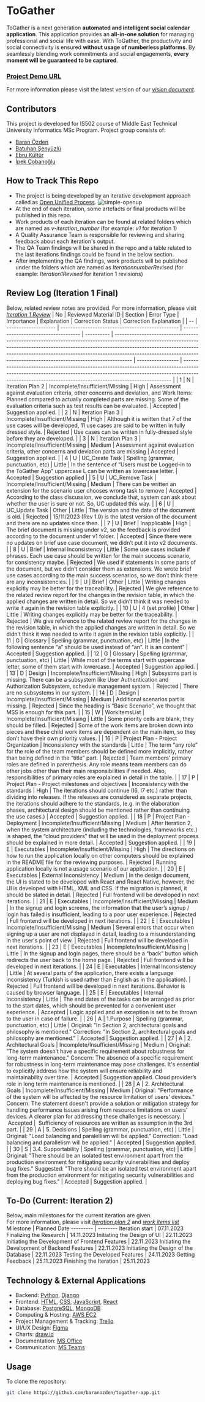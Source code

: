 # ToGather
ToGather is a next generation **automated and intelligent social calendar application**. 
This application provides an **all-in-one solution** for managing professional and social life with ease. 
With ToGather, the productivity and social connectivity is ensured **without usage of numberless platforms**. 
By seamlessly blending work commitments and social engagements, **every moment will be guaranteed to be captured**.

### [Project Demo URL](https://baranozden.pythonanywhere.com)

For more information please visit the latest version of our [*vision document*](./Iteration1Revised/docs/vision.docx).

## Contributors
This project is developed for IS502 course of Middle East Technical University Informatics MSc Program.
Project group consists of:
* [Baran Özden](https://github.com/baranozden)
* [Batuhan Şenyüzlü](https://github.com/BatSen)
* [Ebru Kültür](https://github.com/ebrukultur)
* [İpek Çobanoğlu](https://github.com/ipekcobanoglu)

## How to Track This Repo

* The project is being developed by an iterative development approach called as [Open Unified Process](https://www.utm.mx/~caff/doc/OpenUPWeb/).
   ![simple-openup](https://upload.wikimedia.org/wikipedia/commons/2/2c/Openup-basic_lifecycle.jpg)
* At the end of each iteration, some artefacts or final products will be published in this repo.
* Work products of each iteration can be found at related folders which are named as *v-iteration_number* (for example: *v1* for iteration 1)
* A Quality Assurance Team is responsible for reviewing and sharing feedback about each iteration's output.
* The QA Team findings will be shared in the repo and a table related to the last iterations findings could be found in the below section.
* After implementing the QA findings, work products will be published under the folders which are named as *IterationnumberRevised* (for example: *Iteration1Revised* for iteration 1 revisions)

## Review Log (Iteration 1 Final)
Below, related review notes are provided. For more information, please visit [*Iteration 1 Review*](./Iteration1Revised/docs/ToGather_REVIEW.docx)
| No | Reviewed Material ID | Section                                          | Error Type                           | Importance | Explanation                                                                                                                                                                                                                                                                                                                     | Correction Status | Correction Explanation                                                                                                                                                                                                                |
| -- | -------------------- | ------------------------------------------------ | ------------------------------------ | ---------- | ------------------------------------------------------------------------------------------------------------------------------------------------------------------------------------------------------------------------------------------------------------------------------------------------------------------------------- | ----------------- | ------------------------------------------------------------------------------------------------------------------------------------------------------------------------------------------------------------------------------------- |
| 1  | N                    | Iteration Plan 2                                 | Incomplete/Insufficient/Missing      | High       | Assessment against evaluation criteria, other concerns and deviation, and Work Items: Planned compared to actually completed parts are missing. Some of the evaluation criteria such as test results can be evaluated.                                                                                                          | Accepted          | Suggestion applied.                                                                                                                                                                                                                   |
| 2  | N                    | Iteration Plan 3                                 | Incomplete/Insufficient/Missing      | High       | Although it is written that 7 of the use cases will be developed, 11 use cases are said to be written in fully dressed style.                                                                                                                                                                                                   | Rejected          | Use cases can be written in fully-dressed style before they are developed.                                                                                                                                                            |
| 3  | N                    | Iteration Plan 3                                 | Incomplete/Insufficient/Missing      | Medium     | Assessment against evaluation criteria, other concerns and deviation parts are missing                                                                                                                                                                                                                                          | Accepted          | Suggestion applied.                                                                                                                                                                                                                   |
| 4  | U                    | UC_Create Task                                   | Spelling (grammar, punctuation, etc) | Little     | In the sentence of “Users must be Logged-in to the ToGather App” uppercase L can be written as lowercase letter.                                                                                                                                                                                                                | Accepted          | Suggestion applied                                                                                                                                                                                                                    |
| 5  | U                    | UC_Remove Task                                   | Incomplete/Insufficient/Missing      | Medium     | There can be written an extension for the scenario user chooses wrong task to remove                                                                                                                                                                                                                                            | Accepted          | According to the class discussion, we conclude that, system can ask about whether the user is sure or not. So, UC updated this way.                                                                                                   |
| 6  | U                    | UC_Update Task                                   | Other                                | Little     | The version and the date of the document is old.                                                                                                                                                                                                                                                                                | Rejected          | 15/11/2023 (Rev 1.0) is the latest version of the document and there are no updates since then.                                                                                                                                       |
| 7  | U                    | Brief                                            | Inapplicable                         | High       | The brief document is missing under v2, so the feedback is provided according to the document under v1 folder.                                                                                                                                                                                                                  | Accepted          | Since there were no updates on brief use case document, we didn’t put it into v2 documents.                                                                                                                                           |
| 8  | U                    | Brief                                            | Internal Inconsistency               | Little     | Some use cases include if phrases. Each use case should be written for the main success scenario, for consistency maybe.                                                                                                                                                                                                        | Rejected          | We used if statements in some parts of the document, but we didn’t consider them as extensions. We wrote brief use cases according to the main success scenarios, so we don’t think there are any inconsistencies.                    |
| 9  | U                    | Brief                                            | Other                                | Little     | Writing changes explicitly may be better for the traceability.                                                                                                                                                                                                                                                                  | Rejected          | We give reference to the related review report for the changes in the revision table, in which the applied changes are written in detail. So we didn’t think it was needed to write it again in the revision table explicitly.        |
| 10 | U                    | 4 (set profile)                                  | Other                                | Little     | Writing changes explicitly may be better for the traceability.                                                                                                                                                                                                                                                                  | Rejected          | We give reference to the related review report for the changes in the revision table, in which the applied changes are written in detail. So we didn’t think it was needed to write it again in the revision table explicitly.        |
| 11 | G                    | Glossary                                         | Spelling (grammar, punctuation, etc) | Little     | In the following sentence “a” should be used instead of “an”. It is an content”                                                                                                                                                                                                                                                 | Accepted          | Suggestion applied.                                                                                                                                                                                                                   |
| 12 | G                    | Glossary                                         | Spelling (grammar, punctuation, etc) | Little     | While most of the terms start with uppercase letter, some of them start with lowercase.                                                                                                                                                                                                                                         | Accepted          | Suggestion applied.                                                                                                                                                                                                                   |
| 13 | D                    | Design                                           | Incomplete/Insufficient/Missing      | High       | Subsystms part is missing. There can be a subsystem like User Authentication and Authorization Subsystem, schedule management system.                                                                                                                                                                                           | Rejected          | There are no subsystems in our system.                                                                                                                                                                                                |
| 14 | D                    | Design                                           | Incomplete/Insufficient/Missing      | Medium     | Additional scenarios part is missing.                                                                                                                                                                                                                                                                                           | Rejected          | Since the heading is “Basic Scenario”, we thought that MSS is enough for this part.                                                                                                                                                   |
| 15 | W                    | WorkItemsList                                    | Incomplete/Insufficient/Missing      | Little     | Some priority cells are blank, they should be filled.                                                                                                                                                                                                                                                                           | Rejected          | Some of the work items are broken down into pieces and these child work items are dependent on the main item, so they don’t have their own priority values.                                                                           |
| 16 | P                    | Project Plan - Project Organization              | Inconsistency with the standards     | Little     | The term “any role” for the role of the team members should be defined more implicitly, rather than being defined in the “title” part.                                                                                                                                                                                          | Rejected          | Team members’ primary roles are defined in parenthesis. Any role means team members can do other jobs other than their main responsibilities if needed. Also, responsibilities of primary roles are explained in detail in the table. |
| 17 | P                    | Project Plan - Project milestones and objectives | Inconsistency with the standards     | High       | The iterations should continue (I6, I7 etc.) rather than dividing into releases. If the releases are considered as separate projects, the iterations should adhere to the standards, (e.g. in the elaboration phases, architectural design should be mentioned rather than continuing the use cases.)                           | Accepted          | Suggestion applied.                                                                                                                                                                                                                   |
| 18 | P                    | Project Plan - Deployment                        | Incomplete/Insufficient/Missing      | Medium     | After Iteration 2, when the system architecture (including the technologies, frameworks etc.) is shaped, the “cloud providers” that will be used in the deployment process should be explained in more detail.                                                                                                                  | Accepted          | Suggestion applied.                                                                                                                                                                                                                   |
| 19 | E                    | Executables                                      | Incomplete/Insufficient/Missing      | High       | The directions on how to run the application locally on other computers should be explained in the README file for the reviewing purposes.                                                                                                                                                                                      | Rejected          | Running application locally is not a usage scenario of our application.                                                                                                                                                               |
| 20 | E                    | Executables                                      | External Inconsistency               | Medium     | In the design document, the UI is stated to be developed with React and React Native, however, the UI is developed with HTML, XML and CSS. If the migration is planned, it should be stated in detail.                                                                                                                          | Rejected          | Full frontend will be developed in next iterations.                                                                                                                                                                                   |
| 21 | E                    | Executables                                      | Incomplete/Insufficient/Missing      | Medium     | In the signup and login screens, the information that the user’s signup / login has failed is insufficient, leading to a poor user experience.                                                                                                                                                                                  | Rejected          | Full frontend will be developed in next iterations.                                                                                                                                                                                   |
| 22 | E                    | Executables                                      | Incomplete/Insufficient/Missing      | Medium     | Several errors that occur when signing up a user are not displayed in detail, leading to a misunderstanding in the user's point of view.                                                                                                                                                                                        | Rejected          | Full frontend will be developed in next iterations.                                                                                                                                                                                   |
| 23 | E                    | Executables                                      | Incomplete/Insufficient/Missing      | Little     | In the signup and login pages, there should be a “back” button which redirects the user back to the home page.                                                                                                                                                                                                                  | Rejected          | Full frontend will be developed in next iterations.                                                                                                                                                                                   |
| 24 | E                    | Executables                                      | Internal Inconsistency               | Little     | At several parts of the application, there exists a language inconsistency (Turkish is used rather than English as in the application).                                                                                                                                                                                         | Rejected          | Full frontend will be developed in next iterations. Behavior is caused by browser language.                                                                                                                                           |
| 25 | E                    | Executables                                      | Internal Inconsistency               | Little     | The end dates of the tasks can be arranged as prior to the start dates, which should be prevented for a convenient user experience.                                                                                                                                                                                             | Accepted          | Logic applied and an exception is set to be thrown to the user in case of failure.                                                                                                                                                    |
| 26 | A                    | 1.Purpose                                        | Spelling (grammar, punctuation, etc) | Little     | Original: "In Section 2, architectural goals and philosophy is mentioned." Correction: "In Section 2, architectural goals and philosophy are mentioned."                                                                                                                                                                        | Accepted          | Suggestion applied.                                                                                                                                                                                                                   |
| 27 | A                    | 2\. Architectural Goals                          | Incomplete/Insufficient/Missing      | Medium     | Original: "The system doesn’t have a specific requirement about robustness for long-term maintenance." Concern: The absence of a specific requirement for robustness in long-term maintenance may pose challenges. It's essential to explicitly address how the system will ensure reliability and maintainability over time.   | Accepted          | Suggestion applied. Cloud provider’s role in long term maintenance is mentioned.                                                                                                                                                      |
| 28 | A                    | 2\. Architectural Goals                          | Incomplete/Insufficient/Missing      | Medium     | Original: "Performance of the system will be affected by the resource limitation of users’ devices." Concern: The statement doesn't provide a solution or mitigation strategy for handling performance issues arising from resource limitations on users' devices. A clearer plan for addressing these challenges is necessary. |  Accepted         |  Sufficiency of resources are written as assumption in the 3rd part.                                                                                                                                                                  |
| 29 | A                    | 5\. Decisions                                    | Spelling (grammar, punctuation, etc) | Little     | Original: "Load balancing and paralellism will be applied." Correction: "Load balancing and parallelism will be applied."                                                                                                                                                                                                       | Accepted          | Suggestion applied.                                                                                                                                                                                                                   |
| 30 | S                    | 3.4. Supportability                              | Spelling (grammar, punctuation, etc) | Little     | Original: "There should be an isolated test environment apart from the production environment for mitigating security vulnerabilities and deploy bug fixes." Suggested: "There should be an isolated test environment apart from the production environment for mitigating security vulnerabilities and deploying bug fixes."   | Accepted          | Suggestion applied.                                                                                                                                                                                                                   |

## To-Do (Current: Iteration 2)
Below, main milestones for the current iteration are given.  
For more information, please visit [*iteration plan 2*](./Iteration1Revised/docs/iteration_plan_2.docx) and [*work items list*](./Iteration1Revised/docs/work_items_list.xls)
Milestone | Planned Date
--------- | --------
Iteration start | 07.11.2023
Finalizing the Research | 14.11.2023
Initiating the Design of UI | 22.11.2023
Initiating the Development of Frontend Features | 22.11.2023
Initiating the Development of Backend Features | 22.11.2023
Initiating the Design of the Database | 22.11.2023
Testing the Developed Features | 24.11.2023
Getting Feedback | 25.11.2023
Finishing the Iteration | 25.11.2023


## Technology & External Applications
* Backend: [Python](https://www.python.org/), [Django](https://www.djangoproject.com/)
* Frontend: [HTML](https://developer.mozilla.org/en-US/docs/Web/HTML), [CSS](https://developer.mozilla.org/en-US/docs/Web/CSS), [JavaScript](https://developer.mozilla.org/en-US/docs/Web/JavaScript), [React](https://react.dev/)
* Database: [PostgreSQL](https://www.postgresql.org/), [MongoDB](https://www.mongodb.com/)
* Computing & Hosting: [AWS EC2](https://aws.amazon.com/ec2/)
* Project Management & Tracking: [Trello](https://trello.com/)
* UI/UX Design: [Figma](https://www.figma.com/)
* Charts: [draw.io](https://app.diagrams.net/)
* Documentation: [MS Office](https://www.microsoft.com/microsoft-365/microsoft-office)
* Communication: [MS Teams](https://www.microsoft.com/microsoft-teams/group-chat-software)

## Usage
To clone the repository:
```bash
git clone https://github.com/baranozden/togather-app.git
```
